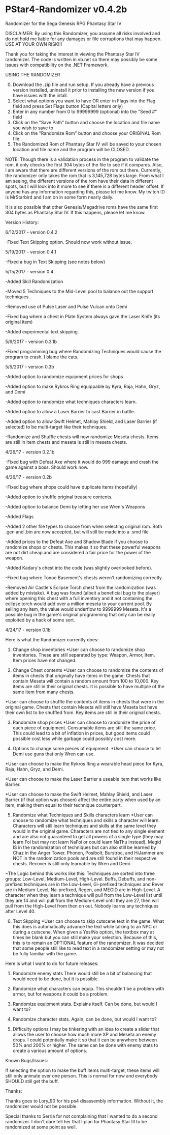 # PStar4-Randomizer v0.4.2b
Randomizer for the Sega Genesis RPG Phantasy Star IV

DISCLAIMER: By using this Randomizer, you assume all risks involved and do not hold me liable for any damages or file corruptions that may happen. USE AT YOUR OWN RISK!!!

Thank you for taking the interest in viewing the Phantasy Star IV randomizer. The code is written in vb.net so there may possibly be some issues with compatibility on the .NET Framework.

USING THE RANDOMIZER

0. Download the .zip file and run setup. If you already have a previous version installed, uninstall it prior to installing the new version if you have issues with the intall.
1. Select what options you want to have OR enter in Flags into the Flag field and press Set Flags button (Capital letters only)
2. Enter in any number from 0 to 99999999 (optional) into the "Seed #" field
3. Click on the "Save Path" button and choose the location and file name you wish to save to
4. Click on the "Randomize Rom" button and choose your ORIGINAL Rom file.
5. The Randomized Rom of Phantasy Star IV will be saved to your chosen location and file name and the program will be CLOSED.

NOTE: Though there is a validation process in the program to validate the rom, it only checks the first 304 bytes of the file to see if it compares. Also, I am aware that there are different versions of the rom out there. Currently, the randomizer only takes the rom that is 3,145,728 bytes large. From what I am seeing, the different versions of the rom have their data in different spots, but I will look into it more to see if there is a different header offset. If anyone has any information regarding this, please let me know. My twitch ID is MrStarbird and I am on in some form nearly daily.

It is also possible that other Genesis/Megadrive roms have the same first 304 bytes as Phantasy Star IV. If this happens, please let me know.

Version History:

6/12/2017 - version 0.4.2

-Fixed Text Skipping option. Should now work without issue.

5/19/2017 - version 0.4.1

-Fixed a bug in Text Skipping (see notes below)

5/15/2017 - version 0.4

-Added Skill Randomization

-Moved 5 Techniques to the Mid-Level pool to balance out the support techniques.

-Removed use of Pulse Laser and Pulse Vulcan onto Demi

-Fixed bug where a chest in Plate System always gave the Laser Knife (its original item)

-Added experimental text skipping.

5/6/2017 - version 0.3.1b

-Fixed programming bug where Randomizing Techniques would cause the program to crash. I blame the cats.

5/5/2017 - version 0.3b

-Added option to randomize equipment prices for shops

-Added option to make Rykros Ring equippable by Kyra, Raja, Hahn, Gryz, and Demi

-Added option to randomize what techniques characters learn.

-Added option to allow a Laser Barrier to cast Barrier in battle.

-Added option to allow Swift Helmet, Mahlay Shield, and Laser Barrier (if selected) to be multi-target like their techniques.

-Randomize and Shuffle chests will now randomize Meseta chests. Items are still in item chests and meseta is still in meseta chests.

4/26/17 - version 0.2.1b

-Fixed bug with Defeat Axe where it would do 999 damage and crash the game against a boss. Should work now.

4/26/17 - version 0.2b

-Fixed bug where shops could have duplicate items (hopefully)

-Added option to shuffle original treasure contents.

-Added option to balance Demi by letting her use Wren's Weapons

-Added Flags

-Added 2 other file types to choose from when selecting original rom. Both .gen and .bin are now accepted, but will still be made into a .smd file

-Added prices to the Defeat Axe and Shadow Blade if you choose to randomize shops or chests. This makes it so that these powerful weapons are not dirt cheap and are considered a fair price for the power of the weapon.

-Added Kadary's chest into the code (was slightly overlooked before).

-Fixed bug where Tonoe Basement's chests weren't randomizing correctly.

-Removed Air Castle's Eclipse Torch chest from the randomization (was added by mistake). A bug was found (albeit a beneficial bug to the player) where opening this chest with a full inventory and it not containing the eclipse torch would add over a million meseta to your current pool. By selling any item, the value would underflow to 9999999 Meseta. It's a possible bug in the game's original programming that only can be really exploited by a hack of some sort.

4/24/17 - version 0.1b

Here is what the Randomizer currently does:

1. Change shop inventories
*User can choose to randomize shop inventories. These are still separated by type: Weapon, Armor, Item. Item prices have not changed.

2. Change Chest contents
*User can choose to randomize the contents of items in chests that originally have items in the game. Chests that contain Meseta will contain a random amount from 100 to 10,000. Key items are still in their original chests. It is possible to have multiple of the same item from many chests.

*User can choose to shuffle the contents of items in chests that were in the original game. Chests that contain Meseta will still have Meseta but have their own list to be shuffled from. Key items are still in their original chests.

3. Randomize shop prices
*User can choose to randomize the price of each piece of equipment. Consumable items are still the same price. This could lead to a bit of inflation in prices, but good items could possible cost less while garbage could possibly cost more.

4. Options to change some pieces of equipment.
*User can choose to let Demi use guns that only Wren can use.

*User can choose to make the Rykros Ring a wearable head piece for Kyra, Raja, Hahn, Gryz, and Demi.

*User can choose to make the Laser Barrier a useable item that works like Barrier.

*User can choose to make the Swift Helmet, Mahlay Shield, and Laser Barrier (if that option was chosen) affect the entire party when used by an item, making them equal to their technique counterpart.

5. Randomize what Techniques and Skills characters learn
*User can choose to randomize what techniques and skills a character will learn. Characters will still learn techniques and skills at the same level they would in the original game. Characters are not tied to any single element and are also not guaranteed to get all powers of a single type (they may learn Foi but may not learn NaFoi or could learn NaThu instead). Megid IS in the randomization of techniques but can also still be learned by Chaz in the Anger Tower. Phonon, Posibolt, Burstroc, and HiJammer are NOT in the randomization pools and are still found in their respective chests. Recover is still only learnable by Wren and Demi.

~The Logic behind this works like this: Techniques are sorted into three groups: Low-Level, Medium-Level, High-Level. Buffs, Debuffs, and non-prefixed techniques are in the Low-Level, Gi-prefixed techniques and Rever are in Medium-Level, Na-prefixed, Regen, and MEGID are in High-Level. A character when they learn a technique will pull from the Low-Level list until they are 14 and will pull from the Medium-Level until they are 27, then will pull from the High-Level from then on out. Nobody learns any techniques after Level 40. 

6. Text Skpping 
*User can choose to skip cutscene text in the game. What this does is automatically advance the text while talking to an NPC or during a cutscene. When given a Yes/No option, the textbox may at times be blank but you can still make your selection. Because of this, this is to remain an OPTIONAL feature of the randomizer. It was decided that some people still like to read text in a randomizer setting or may not be fully familiar with the game.

Here is what I want to do for future releases:

1. Randomize enemy stats
There would still be a bit of balancing that would need to be done, but it is possible.

2. Randomize what characters can equip.
This shouldn't be a problem with armor, but for weapons it could be a problem.

3. Randomize equipment stats.
Explains itself. Can be done, but would I want to?

4. Randomize character stats.
Again, can be done, but would I want to?

5. Difficulty options
I may be tinkering with an idea to create a slider that allows the user to choose how much more XP and Meseta an enemy drops. I could potentially make it so that it can be anywhere between 50% and 200% or higher. The same can be done with enemy stats to create a various amount of options.

Known Bugs/Issues:

If selecting the option to make the buff items multi-target, these items will still only animate over one person. This is normal for now and everybody SHOULD still get the buff.

Thanks:

Thanks goes to Lory_90 for his ps4 disassembly information. Without it, the randomizer would not be possible.

Special thanks to Serria for not complaining that I wanted to do a second randomizer. I don't dare tell her that I plan for Phantasy Star III to be randomized at some point as well.
